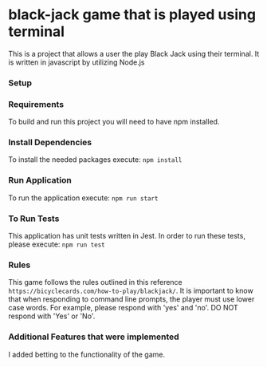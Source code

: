 # black-jack game that is played using terminal

This is a project that allows a user the play Black Jack using their terminal. It is written in javascript by utilizing Node.js

### Setup

### Requirements 
To build and run this project you will need to have npm installed.

### Install Dependencies
To install the needed packages execute: `npm install`

### Run Application
To run the application execute: `npm run start`

### To Run Tests
This application has unit tests written in Jest. In order to run these tests, please execute: `npm run test`

### Rules
This game follows the rules outlined in this reference `https://bicyclecards.com/how-to-play/blackjack/`. It is important to know that when responding to command line prompts, the player must use lower case words. For example, please respond with 'yes' and 'no'. DO NOT respond with 'Yes' or 'No'.

### Additional Features that were implemented
I added betting to the functionality of the game.
